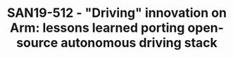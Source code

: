 ---
categories:
- san19
description: As Autonomous Driving (AD) technologies roll out from development to
  deployment, vendors are demanding production-ready embedded solutions. Arm IP becomes
  a natural choice, combining high performance general-purpose compute with custom
  workload-specific acceleration in a reduced power envelope. However, porting existing
  AD software stacks to another platform is not without pitfalls. In this presentation,
  we discuss the challenges faced – with emphasis on hardware acceleration of neural
  networks – porting the open-source Autoware AD stack to an Arm-based system.
image:
  featured: 'true'
  path: /assets/images/featured-images/san19/SAN19-512.png
session_attendee_num: '7'
session_id: SAN19-512
session_room: Sunset V (Session 1)
session_slot:
  end_time: '2019-09-27 11:25:00'
  start_time: '2019-09-27 11:00:00'
session_speakers:
- speaker_bio: Liyou is a software engineer working on Accelerating open-source self-driving
    software stack with Arm hardware and software IP.<br /> <br /> Liyou has previously
    worked in IoT developing end to end secure firmware update solution.<br /> <br
    /> Liyou is also active in the developer community, presented at mbed Connect
    and organised hackathons at the University of Cambridge.
  speaker_company: Arm Ltd
  speaker_image: /assets/images/speakers/san19/liyou-zhou.jpg
  speaker_location: Cambridge UK
  speaker_name: LIYOU ZHOU
  speaker_position: Senior Software Engineer - Automotive
  speaker_username: liyou.zhou
session_track: Autonomous Vehicles
tag: session
tags:
- Autonomous Vehicles
- ' Automotive'
- ' Machine Learning/AI'
title: 'SAN19-512 - "Driving" innovation on Arm: lessons learned porting open-source
  autonomous driving stack'
---